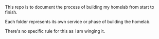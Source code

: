 This repo is to document the process of building my homelab from start to finish.

Each folder represents its own service or phase of building the homelab.

There's no specific rule for this as I am winging it.
